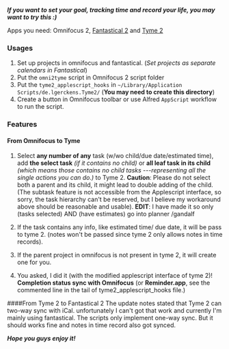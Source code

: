 ***If you want to set your goal, tracking time and record your life, you may want to try this :)***

Apps you need: Omnifocus 2, [Fantastical 2](https://flexibits.com/fantastical) and [Tyme 2](http://tyme-app.com)

### Usages
1. Set up projects in omnifocus and fantastical. (*Set projects as separate calendars in Fantastical*)
1. Put the `omni2tyme` script in Omnifocus 2 script folder
1. Put the `tyme2_applescript_hooks` in `~/Library/Application Scripts/de.lgerckens.Tyme2/` (**You may need to create this directory**)
1. Create a button in Omnifocus toolbar or use Alfred `AppScript` workflow to run the script.
   
### Features
#### From Omnifocus to Tyme
 1. Select **any number of any** task (w/wo child/due date/estimated time), add **the select task** *(if it contains no child)* or **all leaf task in its child** *(which means those contains no child tasks ---representing all the single actions you can do.)* to Tyme 2. **Caution**: Please do not select both a parent and its child, it might lead to double adding of the child. (The subtask feature is not accessible from the Applescript interface, so sorry, the task hierarchy can't be reserved, but I believe my workaround above should be reasonable and usable). **EDIT**: I have made it so only (tasks selected) AND (have estimates) go into planner /gandalf

 2. If the task contains any info, like estimated time/ due date, it will be pass to tyme 2. (notes won't be passed since tyme 2 only allows notes in time records).
 3. If the parent project in omnifocus is not present in tyme 2, it will create one for you.

 4. You asked, I did it (with the modified applescript interface of tyme 2)! **Completion status sync with Omnifocus** (or **Reminder.app**, see the commented line in the tail of tyme2_applescript_hooks file.)

####From Tyme 2 to Fantastical 2
The update notes stated that Tyme 2 can two-way sync with iCal. unfortunately I can't got that work and currently I'm mainly using fantastical. The scripts only implement one-way sync. But it should works fine and notes in time record also got synced. 

***Hope you guys enjoy it!***

